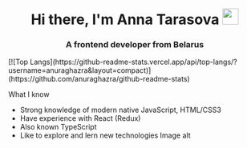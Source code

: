<h1 align="center">Hi there, I'm Anna Tarasova
<img src="https://github.com/blackcater/blackcater/raw/main/images/Hi.gif" height="32"/></h1>
  <h3 align="center">A frontend developer from Belarus</h3>
[![Top Langs](https://github-readme-stats.vercel.app/api/top-langs/?username=anuraghazra&layout=compact)](https://github.com/anuraghazra/github-readme-stats)

What I know
- Strong knowledge of modern native JavaScript, HTML/CSS3
- Have experience with React (Redux)
- Also known TypeScript
- Like to explore and lern new technologies
Image alt
